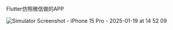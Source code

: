 Flutter仿照微信做的APP

![Simulator Screenshot - iPhone 15 Pro - 2025-01-19 at 14 52 09](https://github.com/user-attachments/assets/732c81cd-e72d-4fd1-ace0-d2e372308595)

        
